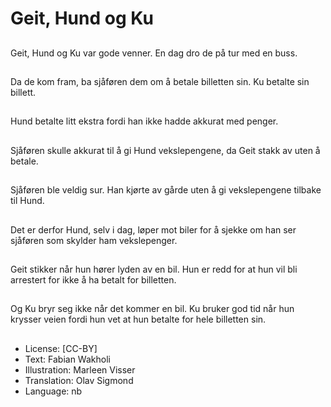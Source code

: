 # Geit, Hund og Ku

##
Geit, Hund og Ku var gode venner. En dag dro de på tur med en buss.

##
Da de kom fram, ba sjåføren dem om å betale billetten sin. Ku betalte sin billett.

##
Hund betalte litt ekstra fordi han ikke hadde akkurat med penger.

##
Sjåføren skulle akkurat til å gi Hund vekslepengene, da Geit stakk av uten å betale.

##
Sjåføren ble veldig sur. Han kjørte av gårde uten å gi vekslepengene tilbake til Hund.

##
Det er derfor Hund, selv i dag, løper mot biler for å sjekke om han ser sjåføren som skylder ham vekslepenger.

##
Geit stikker når hun hører lyden av en bil. Hun er redd for at hun vil bli arrestert for ikke å ha betalt for billetten.

##
Og Ku bryr seg ikke når det kommer en bil. Ku bruker god tid når hun krysser veien fordi hun vet at hun betalte for hele billetten sin.

##
* License: [CC-BY]
* Text: Fabian Wakholi
* Illustration: Marleen Visser
* Translation: Olav Sigmond
* Language: nb
